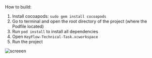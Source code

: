 How to build:
1. Install cocoapods: `sudo gem install cocoapods`
2. Go to terminal and open the root directory of the project (where the Podfile located)
3. Run `pod install` to install all dependencies
4. Open `KeyFlow-Technical-Task.xcworkspace`
5. Run the project


![screeen](https://raw.github.com/VasilyPolyuhovich/iArrived/KeyFlow-Tech-Task/screeen.png)
